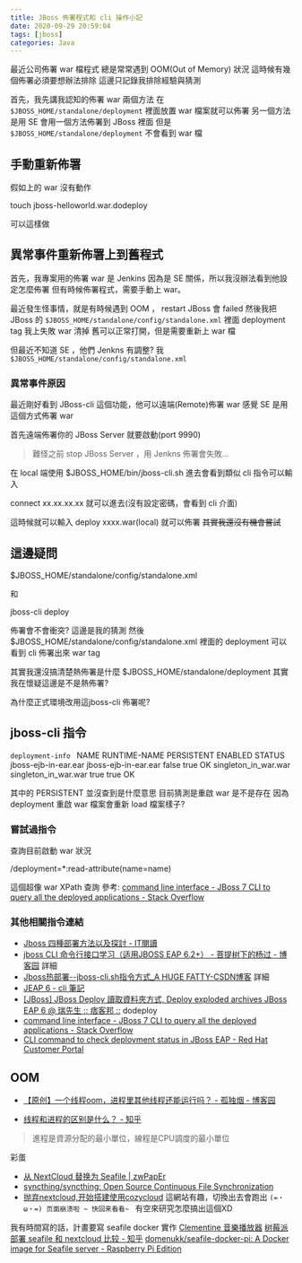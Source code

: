 ```yaml
---
title: JBoss 佈署程式和 cli 操作小記
date: 2020-09-29 20:59:04
tags: [jboss]
categories: Java
---
```


最近公司佈署 war 檔程式
總是常常遇到 OOM(Out of Memory) 狀況
這時候有幾個佈署必須要想辦法排除
這邊只記錄我排除經驗與猜測

<!--more-->

首先，我先講我認知的佈署 war 兩個方法
在 `$JBOSS_HOME/standalone/deployment` 裡面放置 war 檔案就可以佈署
另一個方法是用 SE 會用一個方法佈署到 JBoss 裡面
但是 `$JBOSS_HOME/standalone/deployment` 不會看到 war 檔

## 手動重新佈署

假如上的 war 沒有動作

touch jboss-helloworld.war.dodeploy

可以這樣做

## 異常事件重新佈署上到舊程式

首先，我專案用的佈署 war 是 Jenkins
因為是 SE 關係，所以我沒辦法看到他設定怎麼佈署
但有時候佈署程式，需要手動上 war。

最近發生怪事情，就是有時候遇到 OOM ， restart JBoss 會 failed
然後我把 JBoss 的 `$JBOSS_HOME/standalone/config/standalone.xml`
裡面 deployment tag 我上失敗 war 清掉
舊可以正常打開，但是需要重新上 war 檔

但最近不知道 SE ，他們 Jenkns 有調整?
我 `$JBOSS_HOME/standalone/config/standalone.xml`

### 異常事件原因

最近剛好看到 JBoss-cli 這個功能，他可以遠端(Remote)佈署 war
感覺 SE 是用這個方式佈署 war

首先遠端佈署你的 JBoss Server 就要啟動(port 9990)

> 難怪之前 stop JBoss Server ，用 Jenkns 佈署會失敗...

在 local 端使用 $JBOSS_HOME/bin/jboss-cli.sh
進去會看到類似 cli 指令可以輸入

connect xx.xx.xx.xx 就可以進去(沒有設定密碼，會看到 cli 介面)

這時候就可以輸入 deploy xxxx.war(local) 就可以佈署 ~~其實我還沒有機會嘗試~~

## 這邊疑問

$JBOSS_HOME/standalone/config/standalone.xml

和

jboss-cli deploy 

佈署會不會衝突? 這邊是我的猜測
然後 $JBOSS_HOME/standalone/config/standalone.xml 裡面的 deployment
可以看到 cli 佈署出來 war tag

其實我還沒搞清楚熱佈署是什麼
$JBOSS_HOME/standalone/deployment 其實我在懷疑這邊是不是熱佈署?

為什麼正式環境改用這jboss-cli 佈署呢?

## jboss-cli 指令

`deployment-info `
NAME                 RUNTIME-NAME         PERSISTENT ENABLED STATUS
jboss-ejb-in-ear.ear jboss-ejb-in-ear.ear false       true    OK
singleton_in_war.war singleton_in_war.war true       true    OK

其中的 PERSISTENT 並沒查到是什麼意思
目前猜測是重啟 war 是不是存在
因為 deployment 重啟 war 檔案會重新 load 檔案樣子?

### 嘗試過指令

查詢目前啟動 war 狀況

/deployment=*:read-attribute(name=name)

這個超像 war XPath 查詢
參考: [command line interface - JBoss 7 CLI to query all the deployed applications - Stack Overflow](https://stackoverflow.com/questions/21928887/jboss-7-cli-to-query-all-the-deployed-applications)

### 其他相關指令連結

* [Jboss 四種部署方法以及探討 - IT閱讀](https://www.itread01.com/p/566472.html)
* [jboss CLI 命令行接口学习（适用JBOSS EAP 6.2+） - 菩提树下的杨过 - 博客园](https://www.cnblogs.com/yjmyzz/p/4754976.html) 詳細
* [Jboss热部署--jboss-cli.sh指令方式_A HUGE FATTY-CSDN博客](https://blog.csdn.net/t694728793/article/details/99698846) 詳細
* [JEAP 6 - cli 筆記](http://wei-meilin.blogspot.com/2012/11/jeap-6-cli.html)
* [[JBoss] JBoss Deploy 讀取資料夾方式, Deploy exploded archives JBoss EAP 6 @ 瑞先生 :: 痞客邦 ::](https://luckyboy7527.pixnet.net/blog/post/116777056-%5Bjboss%5D-jboss-deploy-%E8%AE%80%E5%8F%96%E8%B3%87%E6%96%99%E5%A4%BE%E6%96%B9%E5%BC%8F%2C-deploy-exploded-) dodeploy
* [command line interface - JBoss 7 CLI to query all the deployed applications - Stack Overflow](https://stackoverflow.com/questions/21928887/jboss-7-cli-to-query-all-the-deployed-applications)
* [CLI command to check deployment status in JBoss EAP - Red Hat Customer Portal](https://access.redhat.com/solutions/383573)

## OOM

- [【原创】一个线程oom，进程里其他线程还能运行吗？ - 孤独烟 - 博客园](https://www.cnblogs.com/rjzheng/p/9685622.html)

- [线程和进程的区别是什么？ - 知乎](https://www.zhihu.com/question/25532384)
> 進程是資源分配的最小單位，線程是CPU調度的最小單位


彩蛋

* [从 NextCloud 替换为 Seafile | zwPapEr](https://page.codespaper.com/2020/from-nextcloud-to-seafile/)
* [syncthing/syncthing: Open Source Continuous File Synchronization](https://github.com/syncthing/syncthing)
* [抛弃nextcloud,开始搭建使用cozycloud](https://shingle.me/post/%E6%8A%9B%E5%BC%83nextcloud%E5%BC%80%E5%A7%8B%E6%90%AD%E5%BB%BA%E4%BD%BF%E7%94%A8cozycloud/)
這網站有趣，切換出去會跑出 `(=・ω・=) 页面崩溃啦 ~ 快回来看看~ `
有空來研究怎麼搞出這個XD

我有時間寫的話，計畫要寫 seafile docker 實作
[Clementine 音樂播放器](https://www.clementine-player.org/zh_TW/)
[树莓派部署 seafile 和 nextcloud 比较 - 知乎](https://zhuanlan.zhihu.com/p/140289336)
[domenukk/seafile-docker-pi: A Docker image for Seafile server - Raspberry Pi Edition](https://github.com/domenukk/seafile-docker-pi)